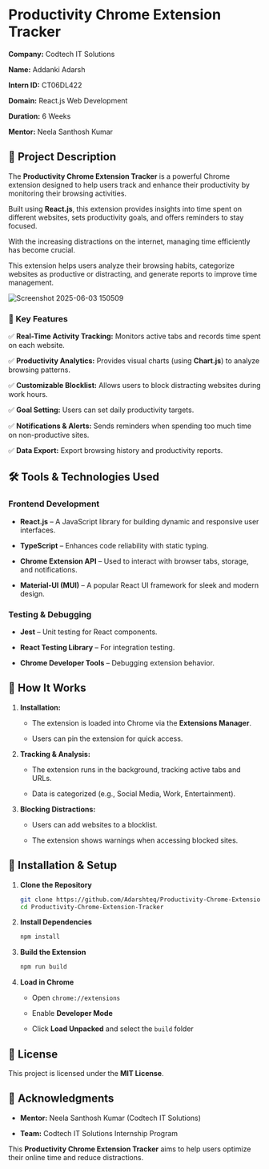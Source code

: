 # **Productivity Chrome Extension Tracker**  

**Company:** Codtech IT Solutions  

**Name:** Addanki Adarsh  

**Intern ID:** CT06DL422  

**Domain:** React.js Web Development  

**Duration:** 6 Weeks  

**Mentor:** Neela Santhosh Kumar  

## **📌 Project Description**  

The **Productivity Chrome Extension Tracker** is a powerful Chrome extension designed to help users track and enhance their productivity by monitoring their browsing activities.

Built using **React.js**, this extension provides insights into time spent on different websites, sets productivity goals, and offers reminders to stay focused.  

With the increasing distractions on the internet, managing time efficiently has become crucial. 

This extension helps users analyze their browsing habits, categorize websites as productive or distracting, and generate reports to improve time management.  

![Screenshot 2025-06-03 150509](https://github.com/user-attachments/assets/713fd8f6-ee33-427b-becc-0e51e5251eaf)

### **🔧 Key Features**  

✅ **Real-Time Activity Tracking:** Monitors active tabs and records time spent on each website.  

✅ **Productivity Analytics:** Provides visual charts (using **Chart.js**) to analyze browsing patterns.  

✅ **Customizable Blocklist:** Allows users to block distracting websites during work hours.  

✅ **Goal Setting:** Users can set daily productivity targets.  

✅ **Notifications & Alerts:** Sends reminders when spending too much time on non-productive sites.  

✅ **Data Export:** Export browsing history and productivity reports.  

## **🛠 Tools & Technologies Used**  

### **Frontend Development**  

- **React.js** – A JavaScript library for building dynamic and responsive user interfaces.  

- **TypeScript** – Enhances code reliability with static typing.  

- **Chrome Extension API** – Used to interact with browser tabs, storage, and notifications.  

- **Material-UI (MUI)** – A popular React UI framework for sleek and modern design.  

### **Testing & Debugging**  

- **Jest** – Unit testing for React components.  

- **React Testing Library** – For integration testing.  

- **Chrome Developer Tools** – Debugging extension behavior.  

## **🚀 How It Works**  

1. **Installation:**  

   - The extension is loaded into Chrome via the **Extensions Manager**.  

   - Users can pin the extension for quick access.  

2. **Tracking & Analysis:**  

   - The extension runs in the background, tracking active tabs and URLs.  

   - Data is categorized (e.g., Social Media, Work, Entertainment).  

3. **Blocking Distractions:**  

   - Users can add websites to a blocklist.  

   - The extension shows warnings when accessing blocked sites.  

## **🔧 Installation & Setup**  

1. **Clone the Repository**  
   ```bash
   git clone https://github.com/Adarshteq/Productivity-Chrome-Extension-Tracker.git
   cd Productivity-Chrome-Extension-Tracker
   ```

2. **Install Dependencies**  
   ```bash
   npm install
   ```

3. **Build the Extension**  
   ```bash
   npm run build
   ```

4. **Load in Chrome**  

   - Open `chrome://extensions`  

   - Enable **Developer Mode**  

   - Click **Load Unpacked** and select the `build` folder  

## **📜 License**  

This project is licensed under the **MIT License**.  

## **🙏 Acknowledgments**  

- **Mentor:** Neela Santhosh Kumar (Codtech IT Solutions)  

- **Team:** Codtech IT Solutions Internship Program  

This **Productivity Chrome Extension Tracker** aims to help users optimize their online time and reduce distractions. 




